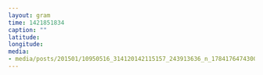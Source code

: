 ```yaml
---
layout: gram
time: 1421851834
caption: ""
latitude: 
longitude: 
media:
- media/posts/201501/10950516_314120142115157_243913636_n_17841764743000351.jpg
---
```

